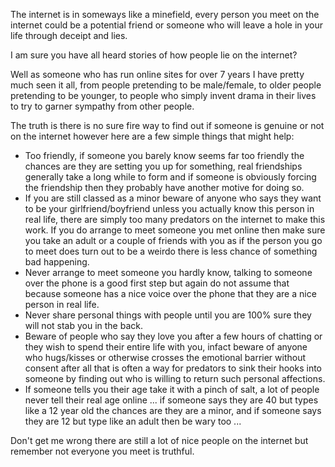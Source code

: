 ---
---
The internet is in someways like a minefield, every person you meet on the internet could be a potential friend or someone who will leave a hole in your life through deceipt and lies.

I am sure you have all heard stories of how people lie on the internet?

Well as someone who has run online sites for over 7 years I have pretty much seen it all, from people pretending to be male/female, to older people pretending to be younger, to people who simply invent drama in their lives to try to garner sympathy from other people.

The truth is there is no sure fire way to find out if someone is genuine or not on the internet however here are a few simple things that might help:

*   Too friendly, if someone you barely know seems far too friendly the chances are they are setting you up for something, real friendships generally take a long while to form and if someone is obviously forcing the friendship then they probably have another motive for doing so.
*   If you are still classed as a minor beware of anyone who says they want to be your girlfriend/boyfriend unless you actually know this person in real life, there are simply too many predators on the internet to make this work. If you do arrange to meet someone you met online then make sure you take an adult or a couple of friends with you as if the person you go to meet does turn out to be a weirdo there is less chance of something bad happening.
*   Never arrange to meet someone you hardly know, talking to someone over the phone is a good first step but again do not assume that because someone has a nice voice over the phone that they are a nice person in real life.
*   Never share personal things with people until you are 100% sure they will not stab you in the back.
*   Beware of people who say they love you after a few hours of chatting or they wish to spend their entire life with you, infact beware of anyone who hugs/kisses or otherwise crosses the emotional barrier without consent after all that is often a way for predators to sink their hooks into someone by finding out who is willing to return such personal affections.
*   If someone tells you their age take it with a pinch of salt, a lot of people never tell their real age online ... if someone says they are 40 but types like a 12 year old the chances are they are a minor, and if someone says they are 12 but type like an adult then be wary too ...

Don't get me wrong there are still a lot of nice people on the internet but remember not everyone you meet is truthful.